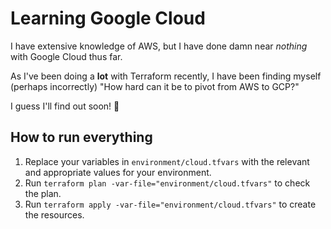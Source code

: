 # Learning Google Cloud

I have extensive knowledge of AWS, but I have done damn near _nothing_ with Google Cloud thus far.

As I've been doing a **lot** with Terraform recently, I have been finding myself (perhaps incorrectly) "How hard can it be to pivot from AWS to GCP?"

I guess I'll find out soon! 🙂

## How to run everything

1. Replace your variables in `environment/cloud.tfvars` with the relevant and appropriate values for your environment.
2. Run `terraform plan -var-file="environment/cloud.tfvars"` to check the plan.
3. Run `terraform apply -var-file="environment/cloud.tfvars"` to create the resources.
